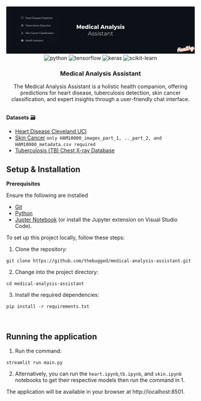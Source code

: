 <div align="center">
  <br />
    <a href="https://medical-analysis-assistant.streamlit.app/" target="_blank">
      <img src="medical.png" alt="Banner">
    </a>
  <br />

  <div>
    <img src="https://img.shields.io/badge/-Python-black?style=for-the-badge&logoColor=white&logo=python&color=3776AB" alt="python" />
    <img src="https://img.shields.io/badge/-TensorFlow-black?style=for-the-badge&logoColor=white&logo=tensorflow&color=FF6F00" alt="tensorflow" />
    <img src="https://img.shields.io/badge/-Keras-black?style=for-the-badge&logoColor=white&logo=keras&color=D00000" alt="keras" />
    <img src="https://img.shields.io/badge/-scikit_learn-black?style=for-the-badge&logoColor=white&logo=scikitlearn&color=F7931E" alt="scikit-learn" />
</div>


  <h3 align="center">Medical Analysis Assistant</h3>

   <div align="center">
     The Medical Analysis Assistant is a holistic health companion, offering predictions for heart disease, tuberculosis detection, skin cancer classification, and expert insights through a user-friendly chat interface.
    </div>
</div>
<br/>

**Datasets** 🗃️
- [Heart Disease Cleveland UCI](https://www.kaggle.com/datasets/cherngs/heart-disease-cleveland-uci/data)
- [Skin Cancer](https://dataverse.harvard.edu/dataset.xhtml?persistentId=doi:10.7910/DVN/DBW86T)
`only HAM10000_images_part_1, .._part_2, and HAM10000_metadata.csv required`
- [Tuberculosis (TB) Chest X-ray Database](https://www.kaggle.com/datasets/tawsifurrahman/tuberculosis-tb-chest-xray-dataset)


## Setup & Installation
**Prerequisites**

Ensure the following are installed
- [Git](https://git-scm.com/)
- [Python](https://www.python.org/downloads/)
- [Jupter Notebook](https://jupyter.org/install) (or install the Jupyter extension on Visual Studio Code).
  
To set up this project locally, follow these steps:

1. Clone the repository:
```shell
git clone https://github.com/thebugged/medical-analysis-assistant.git
```

2. Change into the project directory: 
```shell
cd medical-analysis-assistant
```

3. Install the required dependencies: 
```shell
pip install -r requirements.txt
```
<br/>

## Running the application
1. Run the command: 
```shell
streamlit run main.py
```
2. Alternatively, you can run the `heart.ipynb`,`tb.ipynb`, and `skin.ipynb` notebooks to get their respective models then run the command in 1.

The application will be available in your browser at http://localhost:8501.


